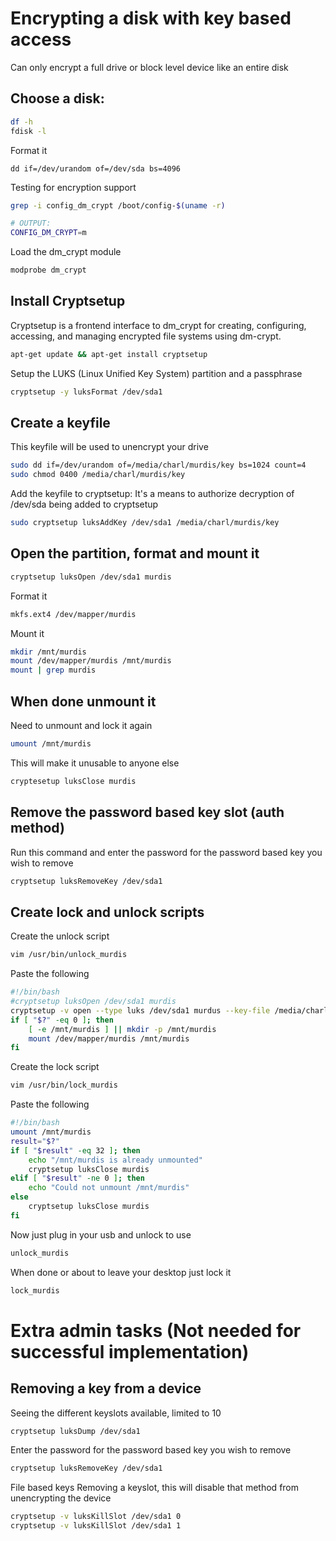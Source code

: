 # Encrypting a disk with key based access

Can only encrypt a full drive or block level device like an entire disk

## Choose a disk:

```sh
df -h
fdisk -l
```

Format it

```
dd if=/dev/urandom of=/dev/sda bs=4096
```

Testing for encryption support

```sh
grep -i config_dm_crypt /boot/config-$(uname -r)

# OUTPUT:
CONFIG_DM_CRYPT=m
```

Load the dm_crypt module

```sh
modprobe dm_crypt
```

## Install Cryptsetup

Cryptsetup is a frontend interface to dm_crypt for creating, configuring, accessing, and managing encrypted file systems using dm-crypt.

```sh
apt-get update && apt-get install cryptsetup 
```

Setup the LUKS (Linux Unified Key System) partition and a passphrase

```sh
cryptsetup -y luksFormat /dev/sda1
```

## Create a keyfile

This keyfile will be used to unencrypt your drive

```sh
sudo dd if=/dev/urandom of=/media/charl/murdis/key bs=1024 count=4
sudo chmod 0400 /media/charl/murdis/key
```

Add the keyfile to cryptsetup: It's a means to authorize decryption of /dev/sda being added to cryptsetup

```sh
sudo cryptsetup luksAddKey /dev/sda1 /media/charl/murdis/key
```

## Open the partition, format and mount it

```sh
cryptsetup luksOpen /dev/sda1 murdis
```

Format it

```sh
mkfs.ext4 /dev/mapper/murdis
```

Mount it

```sh
mkdir /mnt/murdis
mount /dev/mapper/murdis /mnt/murdis
mount | grep murdis
```

## When done unmount it

Need to unmount and lock it again

```sh
umount /mnt/murdis
```

This will make it unusable to anyone else

```sh
cryptesetup luksClose murdis
```

## Remove the password based key slot (auth method)

Run this command and enter the password for the password based key you wish to remove

```sh
cryptsetup luksRemoveKey /dev/sda1
```

## Create lock and unlock scripts

Create the unlock script

```sh
vim /usr/bin/unlock_murdis
```

Paste the following

```sh
#!/bin/bash
#cryptsetup luksOpen /dev/sda1 murdis
cryptsetup -v open --type luks /dev/sda1 murdus --key-file /media/charl/murdis/key
if [ "$?" -eq 0 ]; then
	[ -e /mnt/murdis ] || mkdir -p /mnt/murdis
	mount /dev/mapper/murdis /mnt/murdis
fi
```

Create the lock script

```sh
vim /usr/bin/lock_murdis
```

Paste the following

```sh
#!/bin/bash
umount /mnt/murdis
result="$?"
if [ "$result" -eq 32 ]; then
	echo "/mnt/murdis is already unmounted"
	cryptsetup luksClose murdis
elif [ "$result" -ne 0 ]; then
	echo "Could not unmount /mnt/murdis"
else
	cryptsetup luksClose murdis
fi
```

Now just plug in your usb and unlock to use

```sh
unlock_murdis
```

When done or about to leave your desktop just lock it

```sh
lock_murdis
```


# Extra admin tasks (Not needed for successful implementation)

## Removing a key from a device

Seeing the different keyslots available, limited to 10

```sh
cryptsetup luksDump /dev/sda1
```

Enter the password for the password based key you wish to remove

```sh
cryptsetup luksRemoveKey /dev/sda1
```

File based keys
Removing a keyslot, this will disable that method from unencrypting the device

```sh
cryptsetup -v luksKillSlot /dev/sda1 0
cryptsetup -v luksKillSlot /dev/sda1 1
```

